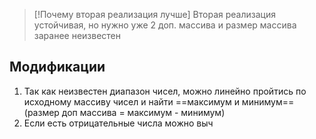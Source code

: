 >[!Почему вторая реализация лучше]
>Вторая реализация устойчивая, но нужно уже 2 доп. массива и размер массива заранее неизвестен

## Модификации
1. Так как неизвестен диапазон чисел, можно линейно пройтись по исходному массиву чисел и найти ==максимум и минимум== (размер доп массива = максимум - минимум)
2. Если есть отрицательные числа можно выч